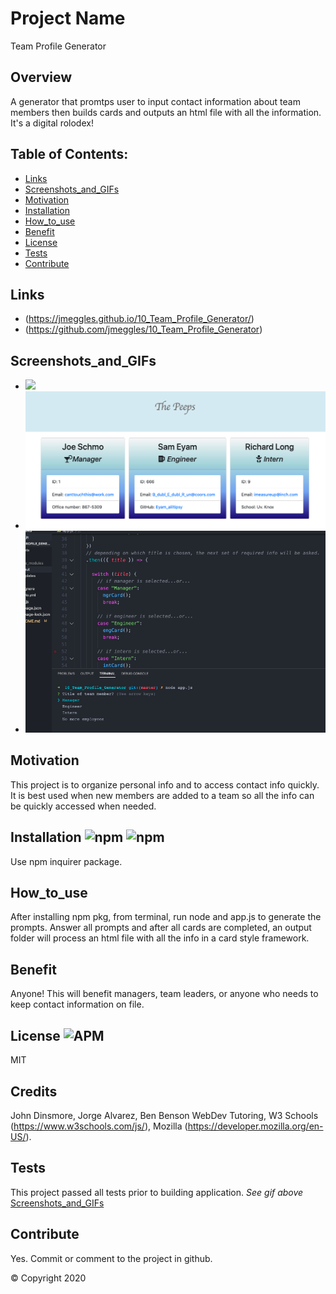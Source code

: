 
  # Project Name 
  <!-- ![GitHub deployments](https://img.shields.io/github/deployments/badges/shields/shields-staging?color=lightgrey) -->
  Team Profile Generator

  ## Overview 
  A generator that promtps user to input contact information about team members then builds cards and outputs an html file with all the information.  It's a digital rolodex! 

  ## Table of Contents:
  - [Links](#Links)
  - [Screenshots_and_GIFs](#Screenshots_and_GIFs)
  - [Motivation](#Motivation)
  - [Installation](#Installation)
  - [How_to_use](#How_to_use)
  - [Benefit](#Benefit)
  - [License](#License)
  - [Tests](#Tests)
  - [Contribute](#Contribute)

 ## Links
  - (https://jmeggles.github.io/10_Team_Profile_Generator/)
  - (https://github.com/jmeggles/10_Team_Profile_Generator)

 ## Screenshots_and_GIFs 
  - ![](https://media.giphy.com/media/givH9vKcj4Vwz94XJX/giphy.gif)
  - <img src="./assets/images/screenshot1.png" width=600>
  - <img src="./assets/images/screenshot2.png" width=600>

  ## Motivation
  This project is to organize personal info and to access contact info quickly.  It is best used when new members are added to a team so all the info can be quickly accessed when needed.

  ## Installation ![npm](https://img.shields.io/npm/v/npm?color=pink&style=plastic) ![npm](https://img.shields.io/npm/v/inquirer?color=pink&label=inquirer&style=plastic)
  Use npm inquirer package.

  ## How_to_use
  After installing npm pkg, from terminal, run node and app.js to generate the prompts. Answer all prompts and after all cards are completed, an output folder will process an html file with all the info in a card style framework.  

  ## Benefit
  Anyone!  This will benefit managers, team leaders, or anyone who needs to keep contact information on file. 

  ## License ![APM](https://img.shields.io/apm/l/npm?color=pink&style=plastic)
  MIT

  ## Credits
  John Dinsmore, Jorge Alvarez, Ben Benson WebDev Tutoring, W3 Schools (https://www.w3schools.com/js/), Mozilla (https://developer.mozilla.org/en-US/).

  ## Tests
 This project passed all tests prior to building application. *See gif above* [Screenshots_and_GIFs](#Screenshots_and_GIFs)

  ## Contribute
  Yes. Commit or comment to the project in github.

  © Copyright 2020


